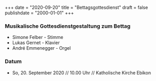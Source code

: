﻿+++
date = "2020-09-20"
title = "Bettagsgottesdienst"
draft = false
publishdate = "2000-01-01"
+++

### Musikalische Gottesdienstgestaltung zum Bettag

* Simone Felber - Stimme
* Lukas Gernet - Klavier
* André Emmenegger - Orgel


### Datum

* So, 20. September 2020 // 10.00 Uhr // Katholische Kirche Ebikon